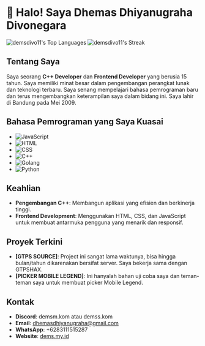 # 👋 Halo! Saya Dhemas Dhiyanugraha Divonegara
![demsdivo11's Top Languages](https://github-readme-stats.vercel.app/api/top-langs/?username=demsdivo11&theme=vue-dark&show_icons=true&hide_border=false&layout=compact)
![demsdivo11's Streak](https://github-readme-streak-stats.herokuapp.com/?user=demsdivo11&theme=vue-dark&hide_border=false)
## Tentang Saya
Saya seorang **C++ Developer** dan **Frontend Developer** yang berusia 15 tahun. Saya memiliki minat besar dalam pengembangan perangkat lunak dan teknologi terbaru. Saya senang mempelajari bahasa pemrograman baru dan terus mengembangkan keterampilan saya dalam bidang ini. Saya lahir di Bandung pada Mei 2009.

## Bahasa Pemrograman yang Saya Kuasai

- ![JavaScript](https://img.shields.io/badge/-F7DF1E?style=for-the-badge&logo=javascript&logoColor=black)
- ![HTML](https://img.shields.io/badge/-E34F26?style=for-the-badge&logo=html5&logoColor=white)
- ![CSS](https://img.shields.io/badge/-1572B6?style=for-the-badge&logo=css3&logoColor=white)
- ![C++](https://img.shields.io/badge/-00599C?style=for-the-badge&logo=cplusplus&logoColor=white)
- ![Golang](https://img.shields.io/badge/-00ADD8?style=for-the-badge&logo=go&logoColor=white)
- ![Python](https://img.shields.io/badge/-3776AB?style=for-the-badge&logo=python&logoColor=white)

## Keahlian
- **Pengembangan C++**: Membangun aplikasi yang efisien dan berkinerja tinggi.
- **Frontend Development**: Menggunakan HTML, CSS, dan JavaScript untuk membuat antarmuka pengguna yang menarik dan responsif.

## Proyek Terkini
- **[GTPS SOURCE]**: Project ini sangat lama waktunya, bisa hingga bulan/tahun dikarenakan bersifat server. Saya bekerja sama dengan GTPSHAX.
- **[PICKER MOBILE LEGEND]**: Ini hanyalah bahan uji coba saya dan teman-teman saya untuk membuat picker Mobile Legend.

## Kontak
- **Discord**: demsm.kom atau demss.kom
- **Email**: dhemasdhiyanugraha@gmail.com
- **WhatsApp**: +6283111515287
- **Website**: [dems.my.id](https://dems.my.id)
